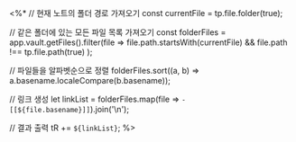 <%*
// 현재 노트의 폴더 경로 가져오기
const currentFile = tp.file.folder(true);

// 같은 폴더에 있는 모든 파일 목록 가져오기
const folderFiles = app.vault.getFiles().filter(file => 
    file.path.startsWith(currentFile) && 
    file.path !== tp.file.path(true)
);

// 파일들을 알파벳순으로 정렬
folderFiles.sort((a, b) => a.basename.localeCompare(b.basename));

// 링크 생성
let linkList = folderFiles.map(file => `- [[${file.basename}]]`).join('\n');

// 결과 출력
tR += `${linkList}`;
%>